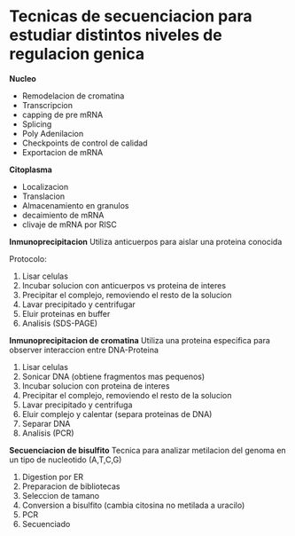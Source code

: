 # Tecnicas de secuenciacion para estudiar distintos niveles de regulacion genica

**Nucleo**
- Remodelacion de cromatina
- Transcripcion
- capping de pre mRNA
- Splicing
- Poly Adenilacion
- Checkpoints de control de calidad
- Exportacion de mRNA

**Citoplasma**
- Localizacion
- Translacion
- Almacenamiento en granulos
- decaimiento de mRNA
- clivaje de mRNA por RISC



**Inmunoprecipitacion**
Utiliza anticuerpos para aislar una proteina conocida

Protocolo:
1. Lisar celulas
2. Incubar solucion con anticuerpos vs proteina de interes
3. Precipitar el complejo, removiendo el  resto de la solucion
4. Lavar precipitado y centrifugar
5. Eluir proteinas en buffer
6. Analisis (SDS-PAGE)

**Inmunoprecipitacion de cromatina**
Utiliza una proteina especifica para observer interaccion entre DNA-Proteina

1. Lisar celulas
2. Sonicar DNA (obtiene fragmentos mas pequenos)
3. Incubar solucion con proteina de interes
4. Precipitar el complejo, removiendo el  resto de la solucion
5. Lavar precipitado y centrifuga
6. Eluir complejo y calentar (separa proteinas de DNA)
7. Separar DNA
8. Analisis (PCR)

**Secuenciacion de bisulfito**
Tecnica para analizar metilacion del genoma en un tipo de nucleotido (A,T,C,G)
1. Digestion por ER
2. Preparacion de bibliotecas
3. Seleccion de tamano
4. Conversion a bisulfito (cambia citosina no metilada a uracilo)
5. PCR
6. Secuenciado